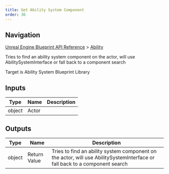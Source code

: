 ```yaml
---
title: Get Ability System Component
order: 36
---
```

## Navigation

[Unreal Engine Blueprint API Reference](https://dev.epicgames.com/documentation/en-us/unreal-engine/BlueprintAPI) > [Ability](https://dev.epicgames.com/documentation/en-us/unreal-engine/BlueprintAPI/Ability)

Tries to find an ability system component on the actor, will use AbilitySystemInterface or fall back to a component search

Target is Ability System Blueprint Library

## Inputs

| Type | Name | Description |
| --- | --- | --- |
| object | Actor |  |

## Outputs

| Type | Name | Description |
| --- | --- | --- |
| object | Return Value | Tries to find an ability system component on the actor, will use AbilitySystemInterface or fall back to a component search |
